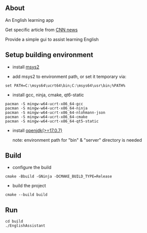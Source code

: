 About
-----

An English learning app

Get specific article from [CNN news](https://edition.cnn.com/)

Provide a simple gui to assist learning English


Setup building environment
--------------------------

- install [msys2](https://www.msys2.org/)

- add msys2 to environment path, or set it temporary via:

```
set PATH=C:\msys64\ucrt64\bin;C:\msys64\usr\bin;%PATH%
```

- install gcc, ninja, cmake, qt6-static

```
pacman -S mingw-w64-ucrt-x86_64-gcc
pacman -S mingw-w64-ucrt-x86_64-ninja
pacman -S mingw-w64-ucrt-x86_64-nlohmann-json
pacman -S mingw-w64-ucrt-x86_64-cmake
pacman -S mingw-w64-ucrt-x86_64-qt5-static
```

- install [openjdk(>=17.0.7)](https://adoptium.net/)

  note: environment path for "bin" & "server" directory is needed


Build
-----

- configure the build

```
cmake -Bbuild -GNinja -DCMAKE_BUILD_TYPE=Release
```

- build the project

```
cmake --build build
```


Run
---

```
cd build
./EnglishAssistant
```
